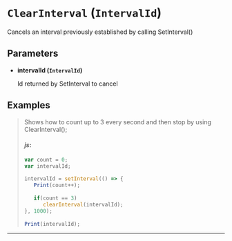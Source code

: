 # `ClearInterval` (`IntervalId`)


Cancels an interval previously established by calling SetInterval()


## Parameters

* **intervalId (`IntervalId`)** 

	Id returned by SetInterval to cancel


## Examples

> Shows how to count up to 3 every second and then stop by using ClearInterval();
> 
> #### _js_:
> ```js
> var count = 0;
> var intervalId;
>             
> intervalId = setInterval(() => {
>    Print(count++);
>             
>    if(count == 3)
>       clearInterval(intervalId);
> }, 1000);
>             
> Print(intervalId);
> ```
---